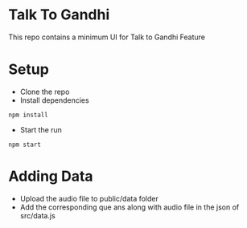 # Talk To Gandhi

This repo contains a minimum UI for Talk to Gandhi Feature

# Setup

- Clone the repo
- Install dependencies

```
npm install
```

- Start the run

```
npm start
```

# Adding Data

- Upload the audio file to public/data folder
- Add the corresponding que ans along with audio file in the json of src/data.js
